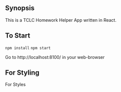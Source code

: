 ## Synopsis

This is a TCLC Homework Helper App written in React.

## To Start

`npm install`
`npm start`

Go to http://localhost:8100/ in your web-browser

## For Styling
For Styles
